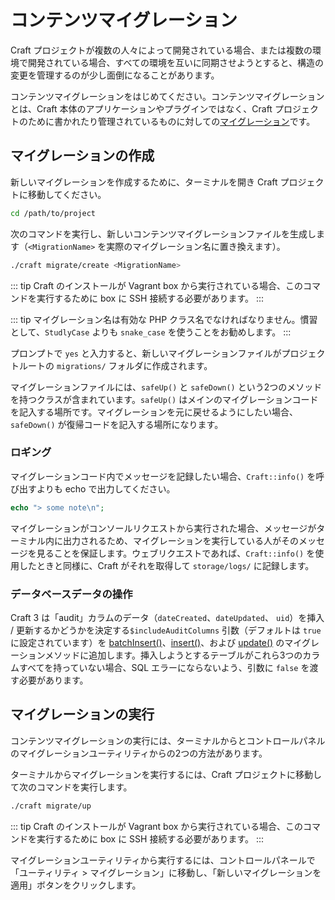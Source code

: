 # コンテンツマイグレーション

Craft プロジェクトが複数の人々によって開発されている場合、または複数の環境で開発されている場合、すべての環境を互いに同期させようとすると、構造の変更を管理するのが少し面倒になることがあります。

コンテンツマイグレーションをはじめてください。コンテンツマイグレーションとは、Craft 本体のアプリケーションやプラグインではなく、Craft プロジェクトのために書かれたり管理されているものに対しての[マイグレーション](https://www.yiiframework.com/doc/guide/2.0/en/db-migrations)です。

## マイグレーションの作成

新しいマイグレーションを作成するために、ターミナルを開き Craft プロジェクトに移動してください。

```bash
cd /path/to/project
```

次のコマンドを実行し、新しいコンテンツマイグレーションファイルを生成します（`<MigrationName>` を実際のマイグレーション名に置き換えます）。

```bash
./craft migrate/create <MigrationName>
```

::: tip
Craft のインストールが Vagrant box から実行されている場合、このコマンドを実行するために box に SSH 接続する必要があります。
:::

::: tip
マイグレーション名は有効な PHP クラス名でなければなりません。慣習として、`StudlyCase` よりも `snake_case` を使うことをお勧めします。
:::

プロンプトで `yes` と入力すると、新しいマイグレーションファイルがプロジェクトルートの `migrations/` フォルダに作成されます。

マイグレーションファイルには、`safeUp()` と `safeDown()` という2つのメソッドを持つクラスが含まれています。`safeUp()` はメインのマイグレーションコードを記入する場所です。マイグレーションを元に戻せるようにしたい場合、`safeDown()` が復帰コードを記入する場所になります。

### ロギング

マイグレーションコード内でメッセージを記録したい場合、`Craft::info()` を呼び出すよりも echo で出力してください。

```php
echo "> some note\n";
```

マイグレーションがコンソールリクエストから実行された場合、メッセージがターミナル内に出力されるため、マイグレーションを実行している人がそのメッセージを見ることを保証します。ウェブリクエストであれば、`Craft::info()` を使用したときと同様に、Craft がそれを取得して `storage/logs/` に記録します。

### データベースデータの操作

Craft 3 は「audit」カラムのデータ（`dateCreated`、`dateUpdated`、 `uid`）を挿入 / 更新するかどうかを決定する`$includeAuditColumns` 引数（デフォルトは `true`に設定されています）を [batchInsert()]、[insert()]、および [update()] のマイグレーションメソッドに追加します。挿入しようとするテーブルがこれら3つのカラムすべてを持っていない場合、SQL エラーにならないよう、引数に `false` を渡す必要があります。

## マイグレーションの実行

コンテンツマイグレーションの実行には、ターミナルからとコントロールパネルのマイグレーションユーティリティからの2つの方法があります。

ターミナルからマイグレーションを実行するには、Craft プロジェクトに移動して次のコマンドを実行します。

```bash
./craft migrate/up
```

::: tip
Craft のインストールが Vagrant box から実行されている場合、このコマンドを実行するために box に SSH 接続する必要があります。
:::

マイグレーションユーティリティから実行するには、コントロールパネールで「ユーティリティ > マイグレーション」に移動し、「新しいマイグレーションを適用」ボタンをクリックします。

[batchInsert()]: api:yii\db\Migration::batchInsert()
[insert()]: api:yii\db\Migration::insert()
[update()]: api:yii\db\Migration::update()
